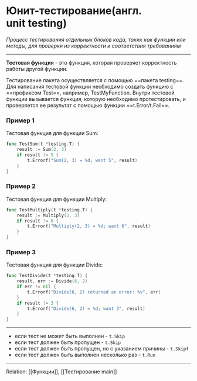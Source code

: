 # Юнит-тестирование(англ. unit testing)
*Процесс тестирования отдельных блоков кода, таких как функции или методы, для проверки из корректности и соответствия требованиям*

---

__Тестовая функция__ - это функция, которая проверяет корректность работы другой функции.

Тестирование пакета осуществляется с помощью ==пакета testing==. Для написания тестовой функции необходимо создать функцию с ==префиксом Test==, например, TestMyFunction. Внутри тестовой функции вызывается функция, которую необходимо протестировать, и проверяется ее результат с помощью функции ==t.Error/t.Fail==.

### Пример 1

Тестовая функция для функции Sum:

```go
func TestSum(t *testing.T) {
    result := Sum(2, 3)
    if result != 5 {
        t.Errorf("Sum(2, 3) = %d; want 5", result)
    }
}
```

### Пример 2

Тестовая функция для функции Multiply:

```go
func TestMultiply(t *testing.T) {
    result := Multiply(2, 3)
    if result != 6 {
        t.Errorf("Multiply(2, 3) = %d; want 6", result)
    }
}
```

### Пример 3

Тестовая функция для функции Divide:

```go
func TestDivide(t *testing.T) {
    result, err := Divide(6, 2)
    if err != nil {
        t.Errorf("Divide(6, 2) returned an error: %v", err)
    }
    if result != 3 {
        t.Errorf("Divide(6, 2) = %d; want 3", result)
    }
}
```
---
- если тест не может быть выполнен - `t.Skip`
- если тест должен быть пропущен - `t.Skip`
- если тест должен быть пропущен, но с указанием причины - `t.Skipf`
- если тест должен быть выполнен несколько раз - `t.Run`

---
Relation: [[Функции]], [[Тестирование main]] 